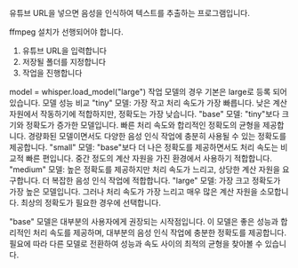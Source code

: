 유튜브 URL을 넣으면 음성을 인식하여 텍스트를 추출하는 프로그램입니다.

ffmpeg 설치가 선행되어야 합니다.

1. 유튜브 URL을 입력합니다
2. 저장될 폴더를 지정합니다
3. 작업을 진행합니다

model = whisper.load_model("large")
작업 모델의 경우 기본은 large로 등록 되어 있습니다.
모델 성능 비교
"tiny" 모델: 가장 작고 처리 속도가 가장 빠릅니다. 낮은 계산 자원에서 작동하기에 적합하지만, 정확도는 가장 낮습니다.
"base" 모델: "tiny"보다 크기와 정확도가 증가한 모델입니다. 빠른 처리 속도와 합리적인 정확도의 균형을 제공합니다. 경량화된 모델이면서도 다양한 음성 인식 작업에 충분히 사용될 수 있는 정확도를 제공합니다.
"small" 모델: "base"보다 더 나은 정확도를 제공하면서도 처리 속도는 비교적 빠른 편입니다. 중간 정도의 계산 자원을 가진 환경에서 사용하기 적합합니다.
"medium" 모델: 높은 정확도를 제공하지만 처리 속도가 느리고, 상당한 계산 자원을 요구합니다. 더 복잡한 음성 인식 작업에 적합합니다.
"large" 모델: 가장 크고 정확도가 가장 높은 모델입니다. 그러나 처리 속도가 가장 느리고 매우 많은 계산 자원을 소모합니다. 최상의 정확도가 필요한 경우에 선택합니다.

"base" 모델은 대부분의 사용자에게 권장되는 시작점입니다. 
이 모델은 좋은 성능과 합리적인 처리 속도를 제공하며, 대부분의 음성 인식 작업에 충분한 정확도를 제공합니다. 
필요에 따라 다른 모델로 전환하여 성능과 속도 사이의 최적의 균형을 찾아볼 수 있습니다.

